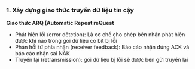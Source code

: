 ### 1. Xây dựng giao thức truyền dữ liệu tin cậy
**Giao thức ARQ (Automatic Repeat reQuest**
- Phát hiện lỗi (error dêtction): Là cơ chế cho phép bên nhận phát hiện được khi nào trong gói dữ liệu có bit bị lỗi 
- Phản hồi từ phía nhận (receiver feedback): Báo cáo nhận đúng ACK và báo cáo nhận sai NAK
- Truyền lại (retransmission): gói dữ liệu bị lỗi sẽ được bên gửi truyền lại
